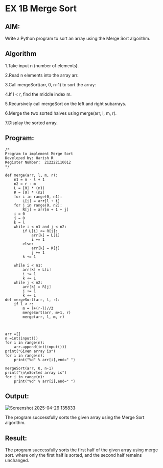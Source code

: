 # EX 1B Merge Sort
## AIM:
Write a Python program to sort an array using the Merge Sort algorithm.

## Algorithm
1.Take input n (number of elements).

2.Read n elements into the array arr.

3.Call mergeSort(arr, 0, n-1) to sort the array:

4.If l < r, find the middle index m.

5.Recursively call mergeSort on the left and right subarrays.

6.Merge the two sorted halves using merge(arr, l, m, r).

7.Display the sorted array.

## Program:
```
/*
Program to implement Merge Sort
Developed by: Harish R
Register Number:  212222110012
*/
```
```
def merge(arr, l, m, r):
    n1 = m - l + 1
    n2 = r - m
    L = [0] * (n1)
    R = [0] * (n2)
    for i in range(0, n1):
        L[i] = arr[l + i]
    for j in range(0, n2):
        R[j] = arr[m + 1 + j]
    i = 0     
    j = 0     
    k = l     
    while i < n1 and j < n2:
        if L[i] <= R[j]:
            arr[k] = L[i]
            i += 1
        else:
            arr[k] = R[j]
            j += 1
        k += 1
 
    while i < n1:
        arr[k] = L[i]
        i += 1
        k += 1
    while j < n2:
        arr[k] = R[j]
        j += 1
        k += 1
def mergeSort(arr, l, r):
    if l < r:
        m = l+(r-l)//2
        mergeSort(arr, m+1, r)
        merge(arr, l, m, r)
 
 

arr =[]               
n =int(input())
for i in range(n):
    arr.append(int(input()))
print("Given array is")
for i in range(n):
    print("%d" % arr[i],end=" ")
 
mergeSort(arr, 0, n-1)
print("\n\nSorted array is")
for i in range(n):
    print("%d" % arr[i],end=" ")

```

## Output:
![Screenshot 2025-04-26 135833](https://github.com/user-attachments/assets/899b6c11-857c-4926-be8c-f83fbad08f4f)


The program successfully sorts the given array using the Merge Sort algorithm.

## Result:
The program successfully sorts the first half of the given array using merge sort. where only the first half is sorted, and the second half remains unchanged.
